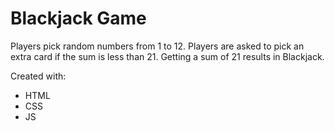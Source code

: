 # Blackjack Game

Players pick random numbers from 1 to 12.
Players are asked to pick an extra card if the sum is less than 21.
Getting a sum of 21 results in Blackjack.

Created with:

- HTML
- CSS
- JS
